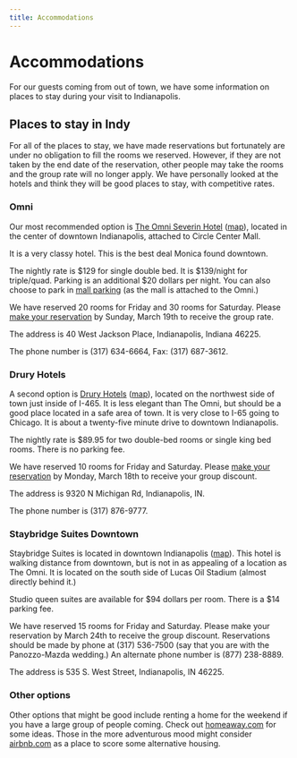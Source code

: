 ```yaml
---
title: Accommodations
---
```


# Accommodations

For our guests coming from out of town, we have some information on places to stay during your visit to Indianapolis.

## Places to stay in Indy

For all of the places to stay, we have made reservations but fortunately are under no obligation to fill the rooms we reserved. However, if they are not taken by the end date of the reservation, other people may take the rooms and the group rate will no longer apply. We have personally looked at the hotels and think they will be good places to stay, with competitive rates.

### Omni

Our most recommended option is [The Omni Severin Hotel][omni] ([map][omnimap]), located in the center of downtown Indianapolis, attached to Circle Center Mall.

It is a very classy hotel. This is the best deal Monica found downtown.

The nightly rate is $129 for single double bed. It is $139/night for triple/quad. Parking is an additional $20 dollars per night. You can also choose to park in [mall parking](http://circlecentermall.com/parking.html) (as the mall is attached to the Omni.)

We have reserved 20 rooms for Friday and 30 rooms for Saturday. Please [make your reservation][omni] by Sunday, March 19th to receive the group rate.

The address is 40 West Jackson Place, Indianapolis, Indiana 46225.

The phone number is (317) 634-6664, Fax: (317) 687-3612.

[omni]: http://www.omnihotels.com/FindAHotel/IndianapolisSeverin/MeetingFacilities/MazdaPanozzoWedding4.aspx
[omnimap]: http://goo.gl/maps/YUeWL

### Drury Hotels

A second option is [Drury Hotels][drury] ([map](http://goo.gl/maps/8oeoV)), located on the northwest side of town just inside of I-465. It is less elegant than The Omni, but should be a good place located in a safe area of town. It is very close to I-65 going to Chicago. It is about a twenty-five minute drive to downtown Indianapolis.

The nightly rate is $89.95 for two double-bed rooms or single king bed rooms. There is no parking fee.

We have reserved 10 rooms for Friday and Saturday. Please [make your reservation][drury] by Monday, March 18th to receive your group discount.

The address is 9320 N Michigan Rd, Indianapolis, IN.

The phone number is (317) 876-9777.

[drury]: https://wwws.druryhotels.com/Reservations.aspx?groupno=2170104

### Staybridge Suites Downtown

Staybridge Suites is located in downtown Indianapolis ([map](http://goo.gl/maps/S3x3g)). This hotel is walking distance from downtown, but is not in as appealing of a location as The Omni. It is located on the south side of Lucas Oil Stadium (almost directly behind it.)

Studio queen suites are available for $94 dollars per room. There is a $14 parking fee.

We have reserved 15 rooms for Friday and Saturday. Please make your reservation by March 24th to receive the group discount. Reservations should be made by phone at (317) 536-7500 (say that you are with the Panozzo-Mazda wedding.) An alternate phone number is (877) 238-8889.

The address is 535 S. West Street, Indianapolis, IN 46225.

### Other options

Other options that might be good include renting a home for the weekend if you have a large group of people coming. Check out [homeaway.com](homeaway.com) for some ideas. Those in the more adventurous mood might consider [airbnb.com](airbnb.com) as a place to score some alternative housing.
